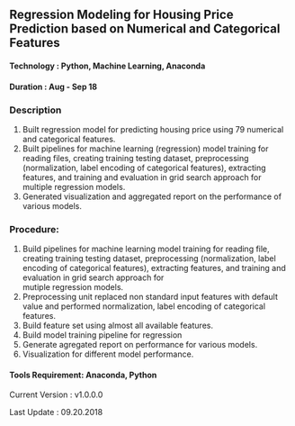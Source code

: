 ## Regression Modeling for Housing Price Prediction based on Numerical and Categorical Features

#### Technology : Python, Machine Learning, Anaconda
#### Duration   : Aug - Sep 18

### Description
1. Built regression model for predicting housing price using 79 numerical and categorical features.
2. Built pipelines for machine learning (regression) model training for reading files, creating training testing dataset, preprocessing (normalization, label encoding of categorical features), extracting features, and training and evaluation in grid search approach for multiple regression models.
3. Generated visualization and aggregated report on the performance of various models.

### Procedure:

1. Build pipelines for machine learning model training for reading file, creating training testing dataset, preprocessing 
   (normalization, label encoding of categorical features), extracting features, and training and evaluation in grid search approach for   
   mutiple regression models.
2. Preprocessing unit replaced non standard input features with default value and performed normalization, label encoding of categorical  
   features.
3. Build feature set using almost all available features.
4. Build model training pipeline for regression
5. Generate agregated report on performance for various models.
6. Visualization for different model performance.

#### Tools Requirement: Anaconda, Python 

Current Version  : v1.0.0.0

Last Update      : 09.20.2018
